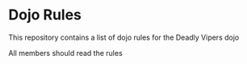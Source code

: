 Dojo Rules
==========

This repository contains a list of dojo rules for the Deadly Vipers dojo

 All members should read the rules
